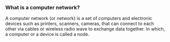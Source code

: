 
### What is a computer network?

A computer network (or network) is a set of computers and electronic devices such as printers, scanners, cameras, that can connect to each other via cables or wireless radio wave to exchange data together. In which, a computer or a device is called a node.
